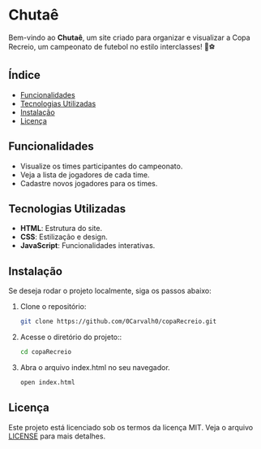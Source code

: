 # Chutaê

Bem-vindo ao **Chutaê**, um site criado para organizar e visualizar a Copa Recreio, um campeonato de futebol no estilo interclasses! 🎉⚽

## Índice

- [Funcionalidades](#funcionalidades)
- [Tecnologias Utilizadas](#tecnologias-utilizadas)
- [Instalação](#instalação)
- [Licença](#licença)

## Funcionalidades

- Visualize os times participantes do campeonato.
- Veja a lista de jogadores de cada time.
- Cadastre novos jogadores para os times.

## Tecnologias Utilizadas

- **HTML**: Estrutura do site.
- **CSS**: Estilização e design.
- **JavaScript**: Funcionalidades interativas.

## Instalação

Se deseja rodar o projeto localmente, siga os passos abaixo:

1. Clone o repositório:

   ```bash
   git clone https://github.com/0Carvalh0/copaRecreio.git
   ```

2. Acesse o diretório do projeto::

   ```bash
   cd copaRecreio
   ```

3. Abra o arquivo index.html no seu navegador.

   ```bash
   open index.html
   ```

## Licença

Este projeto está licenciado sob os termos da licença MIT. Veja o arquivo [LICENSE](LICENSE) para mais detalhes.
